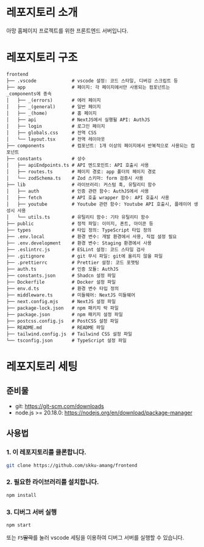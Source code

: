 # 레포지토리 소개
아망 홈페이지 프로젝트를 위한 프론트엔드 서버입니다.


# 레포지토리 구조
```
frontend
├── .vscode             # vscode 설정: 코드 스타일, 디버깅 스크립트 등
├── app                 # 페이지: 각 페이지에서만 사용되는 컴포넌트는 _components에 종속
│   ├── _(errors)       # 에러 페이지
│   ├── _(general)      # 일반 페이지
│   ├── _(home)         # 홈 페이지
│   ├── api             # NextJS에서 실행될 API: AuthJS
│   ├── login           # 로그인 페이지
│   ├── globals.css     # 전역 CSS
│   └── layout.tsx      # 전역 레이아웃
├── components          # 컴포넌트: 1개 이상의 페이지에서 반복적으로 사용되는 컴포넌트
├── constants           # 상수
│   ├── apiEndpoints.ts # API 엔드포인트: API 호출시 사용
│   ├── routes.ts       # 페이지 경로: app 폴더의 페이지 경로
│   └── zodSchema.ts    # Zod 스키마: form 검증시 사용
├── lib                 # 라이브러리: 커스텀 훅, 유틸리티 함수
│   ├── auth            # 인증 관련 함수: AuthJS에서 사용
│   ├── fetch           # API 호출 wrapper 함수: API 호출시 사용
│   ├── youtube         # Youtube 관련 함수: Youtube API 호출시, 플레이어 생성시 사용
│   └── utils.ts        # 유틸리티 함수: 기타 유틸리티 함수
├── public              # 정적 파일: 이미지, 폰트, 아이콘 등
├── types               # 타입 정의: TypeScript 타입 정의
├── .env.local          # 환경 변수: 개발 환경에서 사용, 직접 설정 필요
├── .env.development    # 환경 변수: Staging 환경에서 사용
├── .eslintrc.js        # ESLint 설정: 코드 스타일 검사
├── .gitignore          # git 무시 파일: git에 올리지 않을 파일
├── .prettierrc         # Prettier 설정: 코드 포맷팅
├── auth.ts             # 인증 모듈: AuthJS
├── constants.json      # Shadcn 설정 파일
├── Dockerfile          # Docker 설정 파일
├── env.d.ts            # 환경 변수 타입 정의
├── middleware.ts       # 미들웨어: NextJS 미들웨어
├── next.config.mjs     # NextJS 설정 파일
├── package-lock.json   # npm 패키지 락 파일
├── package.json        # npm 패키지 설정 파일
├── postcss.config.js   # PostCSS 설정 파일
├── README.md           # README 파일
├── tailwind.config.js  # Tailwind CSS 설정 파일
└── tsconfig.json       # TypeScript 설정 파일
```



# 레포지토리 세팅
## 준비물
- git: https://git-scm.com/downloads
- node.js >= 20.18.0: https://nodejs.org/en/download/package-manager


## 사용법
### 1. 이 레포지토리를 클론합니다.
```bash
git clone https://github.com/skku-amang/frontend
```


### 2. 필요한 라이브러리를 설치합니다.
```bash
npm install
```

### 3. 디버그 서버 실행
```bash
npm start
```
또는 `F5`~~딸깍~~를 눌러 vscode 세팅을 이용하여 디버그 서버를 실행할 수 있습니다.
